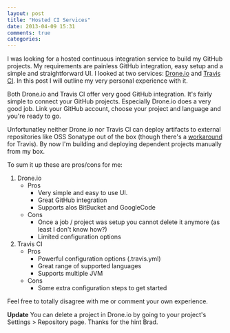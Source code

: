 ```yaml
---
layout: post
title: "Hosted CI Services"
date: 2013-04-09 15:31
comments: true
categories: 
---
```

I was looking for a hosted continuous integration service to build my GitHub projects. My requirements are painless
GitHub integration, easy setup and a simple and straightforward UI. I looked at two services:
[Drone.io](http://drone.io/) and [Travis CI](https://travis-ci.org/). In this post I will outline my very personal
experience with it.<!-- more -->

Both Drone.io and Travis CI offer very good GitHub integration. It's fairly simple to connect your GitHub projects.
Especially Drone.io does a very good job. Link your GitHub account, choose your project and language and you're ready
to go.

Unfortunatley neither Drone.io nor Travis CI can deploy artifacts to external repositories like OSS Sonatype out of
the box (though there's a [workaround](https://gist.github.com/neothemachine/4060735) for Travis). By now I'm building
and deploying dependent projects manually from my box.

To sum it up these are pros/cons for me:

1. Drone.io
    * Pros
        - Very simple and easy to use UI.
        - Great GitHub integration
        - Supports alos BitBucket and GoogleCode
    * Cons
        - Once a job / project was setup you cannot delete it anymore (as least I don't know how?)
        - Limited configuration options
2. Travis CI
    * Pros
        - Powerful configuration options (.travis.yml)
        - Great range of supported languages
        - Supports multiple JVM
    * Cons
        - Some extra configuration steps to get started

Feel free to totally disagree with me or comment your own experience.

**Update**
You can delete a project in Drone.io by going to your project's Settings &gt; Repository page. Thanks for the hint Brad.
